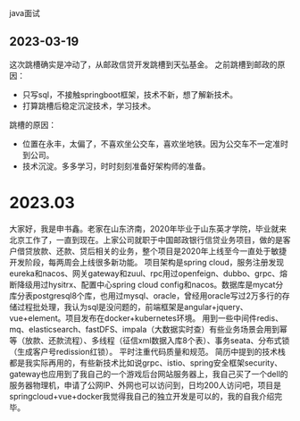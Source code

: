 java面试

## 2023-03-19
这次跳槽确实是冲动了，从邮政信贷开发跳槽到天弘基金。
之前跳槽到邮政的原因：
- 只写sql，不接触springboot框架，技术不新，想了解新技术。
- 打算跳槽后稳定沉淀技术，学习技术。

跳槽的原因：
- 位置在永丰，太偏了，不喜欢坐公交车，喜欢坐地铁。因为公交车不一定准时到公司。
- 技术沉淀。多多学习，时时刻刻准备好架构师的准备。

# 2023.03
大家好，我是申书鑫。老家在山东济南，2020年毕业于山东英才学院，毕业就来北京工作了，一直到现在。上家公司就职于中国邮政银行信贷业务项目，做的是客户借贷放款、还款、贷后相关的业务，整个项目是2020年上线至今一直处于敏捷开发阶段，每两周会上线很多新功能。 项目架构是spring cloud，服务注册发现eureka和nacos、网关gateway和zuul、rpc用过openfeign、dubbo、grpc、熔断降级用过hysitrx、配置中心spring cloud config和nacos。数据库是mycat分库分表postgresql8个库，也用过mysql、oracle，曾经用oracle写过2万多行的存储过程批处理，我认为sql是没问题的，前端框架是angular+jquery、vue+element。项目发布在docker+kubernetes环境。 用到一些中间件redis、mq、elasticsearch、fastDFS、impala（大数据实时查）有些业务场景会用到幂等（放款、还款流程）、多线程（征信xml数据入库8个表）、事务seata、分布式锁（生成客户号redission红锁）。 平时注重代码质量和规范。 简历中提到的技术栈都是我实际再用的，有些新技术比如说grpc、istio、spring安全框架security、gateway也应用到了我自己的一个游戏后台网站服务器上，我自己买了一个dell的服务器物理机，申请了公网IP、外网也可以访问到，日均200人访问吧，项目是springcloud+vue+docker我觉得我自己的独立开发是可以的，我的自我介绍完毕。